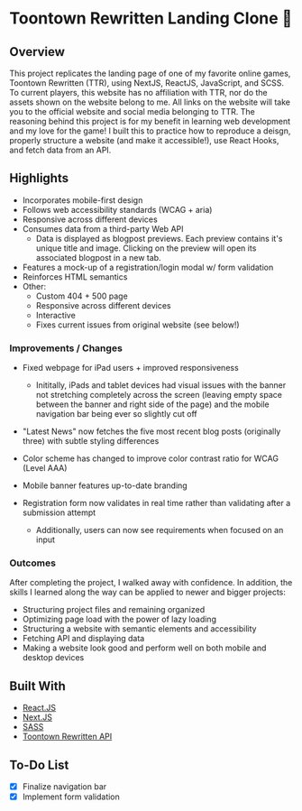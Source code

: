 # Toontown Rewritten Landing Clone 👀

## Overview

This project replicates the landing page of one of my favorite online games, Toontown Rewritten (TTR), using NextJS, ReactJS, JavaScript, and SCSS. To current players, this website has no affiliation with TTR, nor do the assets shown on the website belong to me. All links on the website will take you to the official website and social media belonging to TTR. The reasoning behind this project is for my benefit in learning web development and my love for the game! I built this to practice how to reproduce a deisgn, properly structure a website (and make it accessible!), use React Hooks, and fetch data from an API.

## Highlights

- Incorporates mobile-first design
- Follows web accessibility standards (WCAG + aria)
- Responsive across different devices
- Consumes data from a third-party Web API
  - Data is displayed as blogpost previews. Each preview contains it's unique title and image. Clicking on the preview will open its associated blogpost in a new tab.
- Features a mock-up of a registration/login modal w/ form validation
- Reinforces HTML semantics
- Other:
  - Custom 404 + 500 page
  - Responsive across different devices
  - Interactive
  - Fixes current issues from original website (see below!)

### Improvements / Changes

- Fixed webpage for iPad users + improved responsiveness

  - Inititally, iPads and tablet devices had visual issues with the banner not stretching completely across the screen (leaving empty space between the banner and right side of the page) and the mobile navigation bar being ever so slightly cut off

- "Latest News" now fetches the five most recent blog posts (originally three) with subtle styling differences
- Color scheme has changed to improve color contrast ratio for WCAG (Level AAA)
- Mobile banner features up-to-date branding
- Registration form now validates in real time rather than validating after a submission attempt
  - Additionally, users can now see requirements when focused on an input

### Outcomes

After completing the project, I walked away with confidence. In addition, the skills I learned along the way can be applied to newer and bigger projects:

- Structuring project files and remaining organized
- Optimizing page load with the power of lazy loading
- Structuring a website with semantic elements and accessibility
- Fetching API and displaying data
- Making a website look good and perform well on both mobile and desktop devices

## Built With

- [React.JS](https://reactjs.org/)
- [Next.JS](https://nextjs.org/)
- [SASS](https://sass-lang.com/)
- [Toontown Rewritten API](https://github.com/ToontownRewritten/api-doc)

## To-Do List

- [x] Finalize navigation bar
- [x] Implement form validation

